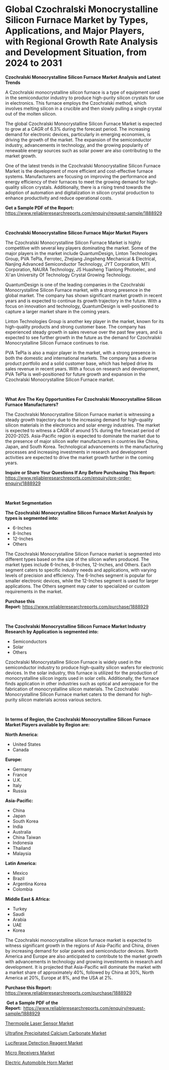 <p><h1>Global Czochralski Monocrystalline Silicon Furnace Market by Types, Applications, and Major Players, with Regional Growth Rate Analysis and Development Situation, from 2024 to 2031</h1></p><p><strong>Czochralski Monocrystalline Silicon Furnace Market Analysis and Latest Trends</strong></p>
<p><p>A Czochralski monocrystalline silicon furnace is a type of equipment used in the semiconductor industry to produce high-purity silicon crystals for use in electronics. This furnace employs the Czochralski method, which involves melting silicon in a crucible and then slowly pulling a single crystal out of the molten silicon.</p><p>The global Czochralski Monocrystalline Silicon Furnace Market is expected to grow at a CAGR of 6.3% during the forecast period. The increasing demand for electronic devices, particularly in emerging economies, is driving the growth of the market. The expansion of the semiconductor industry, advancements in technology, and the growing popularity of renewable energy sources such as solar power are also contributing to the market growth.</p><p>One of the latest trends in the Czochralski Monocrystalline Silicon Furnace Market is the development of more efficient and cost-effective furnace systems. Manufacturers are focusing on improving the performance and energy efficiency of their furnaces to meet the growing demand for high-quality silicon crystals. Additionally, there is a rising trend towards the adoption of automation and digitalization in silicon crystal production to enhance productivity and reduce operational costs.</p></p>
<p><strong>Get a Sample PDF of the Report:&nbsp;</strong> <a href="https://www.reliableresearchreports.com/enquiry/request-sample/1888929">https://www.reliableresearchreports.com/enquiry/request-sample/1888929</a></p>
<p>&nbsp;</p>
<p><strong>Czochralski Monocrystalline Silicon Furnace Major Market Players</strong></p>
<p><p>The Czochralski Monocrystalline Silicon Furnace Market is highly competitive with several key players dominating the market. Some of the major players in the market include QuantumDesign, Linton Technologies Group, PVA TePla, Ferrotec, Zhejiang Jingsheng Mechanical & Electrical, Nanjing Advanced Semiconductor Technology, JYT Corporation, MTI Corporation, NAURA Technology, JS Huasheng Tianlong Photoelec, and Xi'an University Of Technology Crystal Growing Technology.</p><p>QuantumDesign is one of the leading companies in the Czochralski Monocrystalline Silicon Furnace market, with a strong presence in the global market. The company has shown significant market growth in recent years and is expected to continue its growth trajectory in the future. With a focus on innovation and technology, QuantumDesign is well-positioned to capture a larger market share in the coming years.</p><p>Linton Technologies Group is another key player in the market, known for its high-quality products and strong customer base. The company has experienced steady growth in sales revenue over the past few years, and is expected to see further growth in the future as the demand for Czochralski Monocrystalline Silicon Furnace continues to rise.</p><p>PVA TePla is also a major player in the market, with a strong presence in both the domestic and international markets. The company has a diverse product portfolio and a solid customer base, which has helped drive its sales revenue in recent years. With a focus on research and development, PVA TePla is well-positioned for future growth and expansion in the Czochralski Monocrystalline Silicon Furnace market.</p></p>
<p>&nbsp;</p>
<p><strong>What Are The Key Opportunities For Czochralski Monocrystalline Silicon Furnace Manufacturers?</strong></p>
<p><p>The Czochralski Monocrystalline Silicon Furnace market is witnessing a steady growth trajectory due to the increasing demand for high-quality silicon materials in the electronics and solar energy industries. The market is expected to witness a CAGR of around 5% during the forecast period of 2020-2025. Asia-Pacific region is expected to dominate the market due to the presence of major silicon wafer manufacturers in countries like China, Japan, and South Korea. Technological advancements in the manufacturing processes and increasing investments in research and development activities are expected to drive the market growth further in the coming years.</p></p>
<p><strong>Inquire or Share Your Questions If Any Before Purchasing This Report:</strong> <a href="https://www.reliableresearchreports.com/enquiry/pre-order-enquiry/1888929">https://www.reliableresearchreports.com/enquiry/pre-order-enquiry/1888929</a></p>
<p>&nbsp;</p>
<p><strong>Market Segmentation</strong></p>
<p><strong>The Czochralski Monocrystalline Silicon Furnace Market Analysis by types is segmented into:</strong></p>
<p><ul><li>6-Inches</li><li>8-Inches</li><li>12-Inches</li><li>Others</li></ul></p>
<p><p>The Czochralski Monocrystalline Silicon Furnace market is segmented into different types based on the size of the silicon wafers produced. The market types include 6-Inches, 8-Inches, 12-Inches, and Others. Each segment caters to specific industry needs and applications, with varying levels of precision and efficiency. The 6-Inches segment is popular for smaller electronic devices, while the 12-Inches segment is used for larger applications. The Others segment may cater to specialized or custom requirements in the market.</p></p>
<p><strong>Purchase this Report:&nbsp;</strong><a href="https://www.reliableresearchreports.com/purchase/1888929">https://www.reliableresearchreports.com/purchase/1888929</a></p>
<p>&nbsp;</p>
<p><strong>The Czochralski Monocrystalline Silicon Furnace Market Industry Research by Application is segmented into:</strong></p>
<p><ul><li>Semiconductors</li><li>Solar</li><li>Others</li></ul></p>
<p><p>Czochralski Monocrystalline Silicon Furnace is widely used in the semiconductor industry to produce high-quality silicon wafers for electronic devices. In the solar industry, this furnace is utilized for the production of monocrystalline silicon ingots used in solar cells. Additionally, the furnace finds application in other industries such as optical and aerospace for the fabrication of monocrystalline silicon materials. The Czochralski Monocrystalline Silicon Furnace market caters to the demand for high-purity silicon materials across various sectors.</p></p>
<p>&nbsp;</p>
<p><strong>In terms of Region, the Czochralski Monocrystalline Silicon Furnace Market Players available by Region are:</strong></p>
<p>
    <p> <strong> North America: </strong>
        <ul>
            <li>United States</li>
            <li>Canada</li>
        </ul>
        </p> 
    <p> <strong> Europe: </strong>
        <ul>
            <li>Germany</li>
            <li>France</li>
            <li>U.K.</li>
            <li>Italy</li>
            <li>Russia</li>
        </ul>
        </p> 
    <p> <strong> Asia-Pacific: </strong>
        <ul>
            <li>China</li>
            <li>Japan</li>
            <li>South Korea</li>
            <li>India</li>
            <li>Australia</li>
            <li>China Taiwan</li>
            <li>Indonesia</li>
            <li>Thailand</li>
            <li>Malaysia</li>
        </ul>
        </p> 
    <p> <strong> Latin America: </strong>
        <ul>
            <li>Mexico</li>
            <li>Brazil</li>
            <li>Argentina Korea</li>
            <li>Colombia</li>
        </ul>
        </p> 
    <p> <strong> Middle East & Africa: </strong>
        <ul>
            <li>Turkey</li>
            <li>Saudi</li>
            <li>Arabia</li>
            <li>UAE</li>
            <li>Korea</li>
        </ul>
    </p>
    </p>
<p><p>The Czochralski monocrystalline silicon furnace market is expected to witness significant growth in the regions of Asia-Pacific and China, driven by increasing demand for solar panels and semiconductor devices. North America and Europe are also anticipated to contribute to the market growth with advancements in technology and growing investments in research and development. It is projected that Asia-Pacific will dominate the market with a market share of approximately 40%, followed by China at 30%, North America at 20%, Europe at 8%, and the USA at 2%.</p></p>
<p><strong>Purchase this Report: </strong><a href="https://www.reliableresearchreports.com/purchase/1888929">https://www.reliableresearchreports.com/purchase/1888929</a></p>
<p>&nbsp;<strong>Get a Sample PDF of the Report:&nbsp;&nbsp;</strong><a href="https://www.reliableresearchreports.com/enquiry/request-sample/1888929">https://www.reliableresearchreports.com/enquiry/request-sample/1888929</a></p>
<p><strong></strong></p>
<p><p><a href="https://view.publitas.com/reportprime-1/thermopile-laser-sensor-market-challenges-opportunities-and-growth-drivers-and-major-market-players-forecasted-for-period-from-2024-2031/">Thermopile Laser Sensor Market</a></p><p><a href="https://bubble-tree-ea4.notion.site/Ultrafine-Precipitated-Calcium-Carbonate-Market-Offer-Valuable-Insights-into-Market-Size-Market-Sha-99cd16c0da5e41ecb03c54495c2cbaf9">Ultrafine Precipitated Calcium Carbonate Market</a></p><p><a href="https://github.com/edytherolanlouisejk1miz0wig/Market-Research-Report-List-1/blob/main/luciferase-detection-reagent-market.md">Luciferase Detection Reagent Market</a></p><p><a href="https://view.publitas.com/reportprime-1/micro-receivers-market-size-growing-and-forecasted-for-period-from-2024-2031-and-provides-complete-market-analysis-of-this-market/">Micro Receivers Market</a></p><p><a href="https://glittery-fuchsia-86a.notion.site/Electric-Automobile-Horn-Market-Insights-Market-Players-and-Forecast-Till-2031-6e987ee7509148eab5c2f6829ccf031d">Electric Automobile Horn Market</a></p></p>